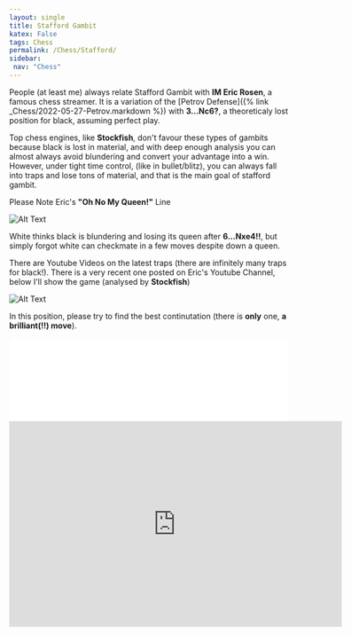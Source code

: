 ```yaml
---
layout: single
title: Stafford Gambit
katex: False
tags: Chess
permalink: /Chess/Stafford/
sidebar:
 nav: "Chess"
---
```

People (at least me) always relate Stafford Gambit with  **IM Eric Rosen**, a famous chess streamer. It is a variation of the [Petrov Defense]({% link _Chess/2022-05-27-Petrov.markdown %}) with **3...Nc6?**, a theoreticaly lost position for black, assuming perfect play.

Top chess engines, like **Stockfish**, don't favour these types of gambits because black is lost in material, and with deep enough analysis you can almost always avoid blundering and convert your advantage into a win. However, under tight time control, (like in bullet/blitz), you can always fall into traps and lose tons of material, and that is the main goal of stafford gambit.

Please Note Eric's **"Oh No My Queen!"** Line

![Alt Text](https://images.chesscomfiles.com/uploads/game-gifs/90px/green/neo/0/cc/0/0/bUMwS2d2IVR2SzVRS1FaUWx0OUljTVRDTTdJbmVtNkU,.gif)

White thinks black is blundering and losing its queen after **6...Nxe4!!**, but simply forgot white can checkmate in a few moves despite down a queen.

There are Youtube Videos on the latest traps (there are infinitely many traps for black!). There is a very recent one posted on Eric's Youtube Channel, below I'll show the game (analysed by **Stockfish**)

![Alt Text](https://images.chesscomfiles.com/uploads/game-gifs/90px/green/neo/0/cc/0/0/bUMwS2d2IVR2SzVRS1FaUWx0OUlmbTNOa3NURXRCN0Zvd0ZUbXY2WkJJODZkbUVLY0RLdmVkWkVkY3ZCbUVORXNCVEJic0JuaXk_cGhwbnBhcXBnY2tnSQ,,.gif)

In this position, please try to find the best continutation (there is **only** one, **a brilliant(!!) move**).

<iframe id="9787767" allowtransparency="true" frameborder="0" style="width:100%;border:none;" src="//www.chess.com/emboard?id=9787767"></iframe><script>window.addEventListener("message",e=>{e['data']&&"9787767"===e['data']['id']&&document.getElementById(`${e['data']['id']}`)&&(document.getElementById(`${e['data']['id']}`).style.height=`${e['data']['frameHeight']+30}px`)});</script>

<iframe width=600 height=371 src="https://lichess.org/study/embed/jaZFCHyr/vE6TdK8b#23" frameborder=0></iframe>
